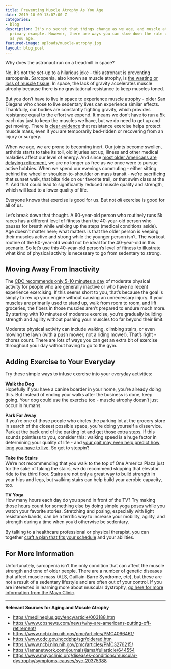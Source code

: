 ```yaml
---
title: Preventing Muscle Atrophy As You Age
date: 2019-10-09 13:07:00 Z
categories:
- blog
description: It's no secret that things change as we age, and muscle atrophy is a
  primary example. However, there are ways you can slow down the rate of muscle atrophy
  as you age.
featured-image: uploads/muscle-atrophy.jpg
layout: blog_post
---
```


Why does the astronaut run on a treadmill in space?

No, it’s not the set-up to a hilarious joke - this astronaut is preventing sarcopenia. Sarcopenia, also known as muscle atrophy, is [the wasting or loss of muscle tissue](https://medlineplus.gov/ency/article/003188.htm). In space, the lack of gravity accelerates muscle atrophy because there is no gravitational resistance to keep muscles toned. 

But you don’t have to live in space to experience muscle atrophy - older San Diegans who chose to live sedentary lives can experience similar effects. Thankfully, our bodies are constantly fighting gravity, which provides resistance equal to the effort we expend. It means we don’t have to run a 5k each day just to keep the muscles we have, but we do need to get up and get moving. There is [clear evidence](https://www.ncbi.nlm.nih.gov/pmc/articles/PMC3276215/) that resistance exercise helps protect muscle mass, even if you are temporarily bed-ridden or recovering from an injury or surgery.

When we age, we are prone to becoming inert. Our joints become swollen, arthritis starts to take its toll, old injuries act up, illness and other medical maladies affect our level of energy. And since [most older Americans are delaying retirement](https://www.cbsnews.com/news/why-are-americans-putting-off-retirement/), we are no longer as free as we once were to pursue active hobbies. When we spend our evenings commuting - either sitting behind the wheel or shoulder-to-shoulder on mass transit - we’re sacrificing that sunset walk, that bike ride on our favorite trail, or that swim class at the Y. And that could lead to significantly reduced muscle quality and strength, which will lead to a lower quality of life.

Everyone knows that exercise is good for us. But not _all_ exercise is good for all of us.

Let’s break down that thought. A 60-year-old person who routinely runs 5k races has a different level of fitness than the 40-year-old person who pauses for breath while walking up the steps (medical conditions aside). Age doesn’t matter here; what matters is that the older person is keeping their muscles active and strong while the younger person isn’t. The workout routine of the 60-year-old would not be ideal for the 40-year-old in this scenario. So let’s use this 40-year-old person’s level of fitness to illustrate what kind of physical activity is necessary to go from sedentary to strong.

## Moving Away From Inactivity

The [CDC recommends only 5-10 minutes a day](https://www.cdc.gov/nccdphp/sgr/olderad.htm) of moderate physical activity for people who are generally inactive or who have no recent experience exercising. If this seems short to you, that’s because the goal is simply to rev up your engine without causing an unnecessary injury. If your muscles are primarily used to stand up, walk from room to room, and lift groceries, the fibers in those muscles aren’t prepared to endure much more. By starting with 10 minutes of moderate exercise, you’re gradually building strength and agility without pushing your muscles too far beyond their limit.

Moderate physical activity can include walking, climbing stairs, or even mowing the lawn (with a push mower, not a riding mower). That’s right - chores count. There are lots of ways you can get an extra bit of exercise throughout your day without having to go to the gym. 

## Adding Exercise to Your Everyday

Try these simple ways to infuse exercise into your everyday activities:

**Walk the Dog**  
Hopefully if you have a canine boarder in your home, you’re already doing this. But instead of ending your walks after the business is done, keep going. Your dog could use the exercise too - muscle atrophy doesn’t just occur in humans.

**Park Far Away**  
If you’re one of those people who circles the parking lot at the grocery store in search of the closest possible space, you’re doing yourself a disservice. Park at the back end of the parking lot and get those extra steps. If this sounds pointless to you, consider this: walking speed is a huge factor in determining your quality of life - and [your gait may even help predict how long you have to live](https://jamanetwork.com/journals/jama/fullarticle/644554). So get to steppin’!

**Take the Stairs**  
We’re not recommending that you walk to the top of One America Plaza just for the sake of taking the stairs, we do recommend skipping that elevator ride to the third floor. Stairs are not only a great way to build strength in your hips and legs, but walking stairs can help build your aerobic capacity, too.

**TV Yoga**  
How many hours each day do you spend in front of the TV? Try making those hours count for something else by doing simple yoga poses while you watch your favorite stories. Stretching and posing, especially with light resistance bands, can be a terrific way to increase your mobility, agility, and strength during a time when you’d otherwise be sedentary. 

By talking to a healthcare professional or physical therapist, you can together [craft a plan that fits your schedule](https://www.risephysicaltherapy.com/) and your abilities.

## For More Information

Unfortunately, sarcopenia isn’t the only condition that can affect the muscle strength and tone of older people. There are a number of genetic diseases that affect muscle mass (ALS, Guillain-Barre Syndrome, etc), but these are not a result of a sedentary lifestyle and are often out of your control. If you are interested in learning more about muscular dystrophy, [go here for more information from the Mayo Clinic](https://www.mayoclinic.org/diseases-conditions/muscular-dystrophy/symptoms-causes/syc-20375388).

---

**Relevant Sources for Aging and Muscle Atrophy**

- https://medlineplus.gov/ency/article/003188.htm
- https://www.cbsnews.com/news/why-are-americans-putting-off-retirement/
- https://www.ncbi.nlm.nih.gov/pmc/articles/PMC4066461/
- https://www.cdc.gov/nccdphp/sgr/olderad.htm
- https://www.ncbi.nlm.nih.gov/pmc/articles/PMC3276215/
- https://jamanetwork.com/journals/jama/fullarticle/644554
- https://www.mayoclinic.org/diseases-conditions/muscular-dystrophy/symptoms-causes/syc-20375388
